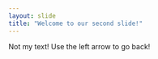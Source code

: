 ```yaml
---
layout: slide
title: "Welcome to our second slide!"
---
```

Not my text!
Use the left arrow to go back!
